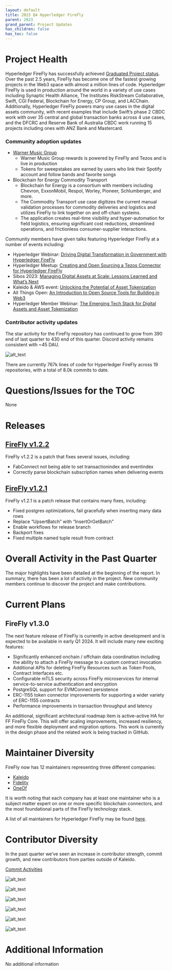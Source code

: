 ```yaml
---
layout: default
title: 2023 Q4 Hyperledger FireFly
parent: 2023
grand_parent: Project Updates
has_children: false
has_toc: false
---
```


# Project Health

Hyperledger FireFly has successfully achieved [Graduated Project status](https://www.hyperledger.org/blog/hyperledger-firefly-achieves-graduated-status-is-in-production-around-the-world). Over the past 2.5 years, FireFly has become one of the fastest growing projects in the Web3 space with almost a million lines of code. Hyperledger FireFly is used in production around the world in a variety of use cases including Synaptic Health Alliance, The Institutes RiskStream Collaborative, Swift, CGI Federal, Blockchain for Energy, CP Group, and LACChain. Additionally, Hyperledger FireFly powers many use cases in the digital assets community, with recent examples that include Swift’s phase 2 CBDC work with over 35 central and global transaction banks across 4 use cases, and the DFCRC and Reserve Bank of Australia CBDC work running 15 projects including ones with ANZ Bank and Mastercard.

### Community adoption updates

- [Warner Music Group](https://www.wmgrewards.com/)
  - Warner Music Group rewards is powered by FireFly and Tezos and is live in production
  - Tokens for sweepstakes are earned by users who link their Spotify account and follow bands and favorite songs
- Blockchain for Energy Commodity Transport
  - Blockchain for Energy is a consortium with members including Chevron, ExxonMobil, Respol, Worley, Pioneer, Schlumberger, and more.
  - The Commodity Transport use case digitizes the current manual validation processes for commodity deliveries and logistics and utilizes FireFly to link together on and off-chain systems.
  - The application creates real-time visibility and hyper-automation for field logistics, ensuring significant cost reductions, streamlined operations, and frictionless consumer-supplier interactions.


Community members have given talks featuring Hyperledger FireFly at a number of events including:

- Hyperledger Webinar: [Driving Digital Transformation in Government with Hyperledger FireFly](https://www.youtube.com/watch?v=M0kfnZzk8jU)
- Hyperledger Meetup: [Creating and Open Sourcing a Tezos Connector for Hyperledger FireFly](https://www.youtube.com/watch?v=5Y2Wnld0aJg)
- Sibos 2023: [Managing Digital Assets at Scale: Lessons Learned and What’s Next](https://www.kaleido.io/resources/managing-digital-assets-at-scale-lessons-learned-and-whats-next)
- Kaleido & AWS event: [Unlocking the Potential of Asset Tokenization](https://www.kaleido.io/nyc-tokenization-event)
- All Things Open: [An Introduction to Open Source Tools for Building in Web3](https://2023.allthingsopen.org/sessions/an-introduction-to-open-source-tools-for-building-in-web3/)
- Hyperledger Member Webinar: [The Emerging Tech Stack for Digital Assets and Asset Tokenization](https://www.youtube.com/watch?v=heVWZZnz-j4)

### Contributor activity updates

The star activity for the FireFly repository has continued to grow from 390 end of last quarter to 430 end of this quarter. Discord activity remains consistent with ~45 DAU.

![alt_text](images/HLFF_2023_Q4_stars.png "image_tooltip")


There are currently 767k lines of code for Hyperledger FireFly across 19 repositories, with a total of 8.0k commits to date.

# Questions/Issues for the TOC

None

# Releases

## [FireFly v1.2.2](https://github.com/hyperledger/firefly/releases/tag/v1.2.2)

FireFly v1.2.2 is a patch that fixes several issues, including:

- FabConnect not being able to set transactionindex and eventindex
- Correctly parse blockchain subscription names when delivering events

## [FireFly v1.2.1](https://github.com/hyperledger/firefly/releases/tag/v1.2.1)

FireFly v1.2.1 is a patch release that contains many fixes, including:

- Fixed postgres optimizations, fail gracefully when inserting many data rows
- Replace “UpsertBatch” with “InsertOrGetBatch”
- Enable workflows for release branch
- Backport fixes
- Fixed multiple named tuple result from contract

# Overall Activity in the Past Quarter

The major highlights have been detailed at the beginning of the report. In summary, there has been a lot of activity in the project. New community members continue to discover the project and make contributions.

# Current Plans

## FireFly v1.3.0

The next feature release of FireFly is currently in active development and is expected to be available in early Q1 2024. It will include many new exciting features:

- Significantly enhanced onchain / offchain data coordination including the ability to attach a FireFly message to a custom contract invocation
- Additional APIs for deleting FireFly Resources such as Token Pools, Contract Interfaces etc.
- Configurable mTLS security across FireFly microservices for internal service-to-service authentication and encryption
- PostgreSQL support for EVMConnect persistence
- ERC-1155 token connector improvements for supporting a wider variety of ERC-1155 contracts
- Performance improvements in transaction throughput and latency

An additional, significant architectural roadmap item is active-active HA for FF FireFly Core. This will offer scaling improvements, increased resiliency, and more flexible deployment and migration options. This work is currently in the design phase and the related work is being tracked in GitHub.

# Maintainer Diversity

FireFly now has 12 maintainers representing three different companies:

- [Kaleido](https://kaleido.io/)
- [Fidelity](https://www.fidelity.com/)
- [OneOf](https://www.oneof.com/)

It is worth noting that each company has at least one maintainer who is a subject matter expert on one or more specific blockchain connectors, and the most foundational parts of the FireFly technology stack.

A list of all maintainers for Hyperledger FireFly may be found [here](https://wiki.hyperledger.org/display/FIR/Maintainers).

# Contributor Diversity

In the past quarter we’ve seen an increase in contributor strength, commit growth, and new contributors from parties outside of Kaleido.

[Commit Activities](https://insights.lfx.linuxfoundation.org/projects/hyperledger%2Ffirefly/dashboard;subTab=technical;v=source-control%2Fcommits%2Foverview)

![alt_text](images/HLFF_2023_Q4_1.png "image_tooltip")

![alt_text](images/HLFF_2023_Q4_2.png "image_tooltip")

![alt_text](images/HLFF_2023_Q4_3.png "image_tooltip")

![alt_text](images/HLFF_2023_Q4_4.png "image_tooltip")

![alt_text](images/HLFF_2023_Q4_5.png "image_tooltip")

![alt_text](images/HLFF_2023_Q4_6.png "image_tooltip")

# Additional Information

No additional information
